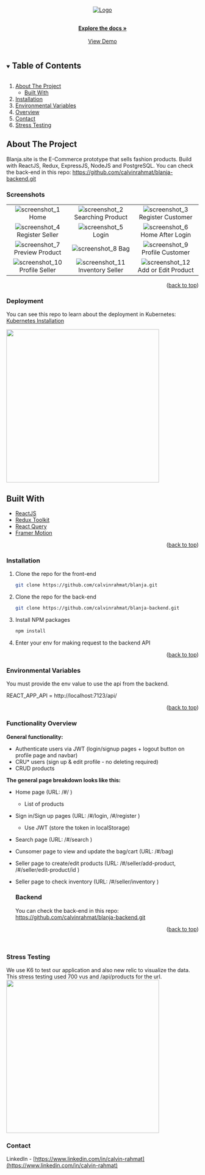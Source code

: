 <div id="top"></div>

<!-- PROJECT LOGO -->
<br />
<p align="center">
  <a href="https://github.com/calvinrahmat/blanja.git">
    <img src="https://res.cloudinary.com/calvin-cloud/image/upload/v1627004541/Front%20End/logo_blanja_jtyc2a.svg"  alt="Logo">
  </a>

  <p align="center">
    <br />
    <a href="https://github.com/calvinrahmat/blanja.git"><strong>Explore the docs »</strong></a>
    <br />
    <br />
    <a href="https://www.blanja.site/">View Demo</a>
  </p>
</p>

<!-- TABLE OF CONTENTS -->

<details open="open">
  <summary><h2 style="display: inline-block">Table of Contents</h2></summary>
  <ol>
    <li>
      <a href="#about-the-project">About The Project</a>
      <ul>
        <li><a href="#built-with">Built With</a></li>
      </ul>
    </li>
    <li><a href="#installation">Installation</a></li>
    <li><a href="#enviromental-variables">Environmental Variables</a></li>
    <li><a href="#overview">Overview</a></li>
    <li><a href="#contact">Contact</a></>
      <li><a href="#stress-testing">Stress Testing</a></>
  </ol>
</details>
  
<!-- ABOUT THE PROJECT -->

## About The Project

Blanja.site is the E-Commerce prototype that sells fashion products. Build with ReactJS, Redux, ExpressJS, NodeJS and PostgreSQL. You can check the back-end in this repo: https://github.com/calvinrahmat/blanja-backend.git
  
### Screenshots
|  |  |  |
| :---: | :---: | :---: |
| ![screenshot_1](https://res.cloudinary.com/calvin-cloud/image/upload/v1633265455/Blanja%20SS/Screenshot_from_2021-10-03_19-48-21_i6c4bk.png) Home  | ![screenshot_2](https://res.cloudinary.com/calvin-cloud/image/upload/v1631234088/Blanja%20SS/ezgif-2-06ed2e840349_uzzk2o.gif) Searching Product  | ![screenshot_3](https://res.cloudinary.com/calvin-cloud/image/upload/v1633922951/Blanja%20SS/Screenshot_from_2021-10-11_10-28-54_f6nanl.png) Register Customer |
| ![screenshot_4](https://res.cloudinary.com/calvin-cloud/image/upload/v1633275168/Blanja%20SS/Screenshot_from_2021-10-03_22-32-32_yfsoww.png) Register Seller| ![screenshot_5](https://res.cloudinary.com/calvin-cloud/image/upload/v1632178344/Blanja%20SS%202/Screenshot_from_2021-09-21_05-50-59_zonzeg.png) Login  |  ![screenshot_6](https://res.cloudinary.com/calvin-cloud/image/upload/v1633265455/Blanja%20SS/Screenshot_from_2021-10-03_19-48-21_i6c4bk.png) Home After Login  | 
|![screenshot_7](https://res.cloudinary.com/calvin-cloud/image/upload/v1633265772/Blanja%20SS/Screenshot_from_2021-10-03_19-51-58_ms3u9a.png) Preview Product | ![screenshot_8](https://res.cloudinary.com/calvin-cloud/image/upload/v1633265772/Blanja%20SS/Screenshot_from_2021-10-03_19-51-33_maumpq.png) Bag  | ![screenshot_9](https://res.cloudinary.com/calvin-cloud/image/upload/v1633306621/Blanja%20SS/Screenshot_from_2021-10-04_07-16-41_ajhcic.png) Profile Customer | 
| ![screenshot_10](https://res.cloudinary.com/calvin-cloud/image/upload/v1633265772/Blanja%20SS/Screenshot_from_2021-10-03_19-53-39_twpuds.png) Profile Seller | ![screenshot_11](https://res.cloudinary.com/calvin-cloud/image/upload/v1633265772/Blanja%20SS/Screenshot_from_2021-10-03_19-53-58_eewh0t.png) Inventory Seller | ![screenshot_12](https://res.cloudinary.com/calvin-cloud/image/upload/v1633265772/Blanja%20SS/Screenshot_from_2021-10-03_19-54-35_oaiqjh.png) Add or Edit Product |

<p align="right">(<a href="#top">back to top</a>)</p>
  

### Deployment

You can see this repo to learn about the deployment in Kubernetes:   <a href="https://github.com/calvinrahmat/k8s-install.git">Kubernetes Installation</a>


  <img src="https://res.cloudinary.com/calvin-cloud/image/upload/v1633333761/Blanja%20SS/CI_CD_Flow_page-0001_zykte4.jpg" width="400">
  
  

## Built With

- [ReactJS](https://reactjs.org/)
- [Redux Toolkit](https://redux-toolkit.js.org/)
- [React Query](https://react-query.tanstack.com/)
- [Framer Motion](https://www.framer.com/motion/)


<p align="right">(<a href="#top">back to top</a>)</p>


### Installation

1. Clone the repo for the front-end
   ```sh
   git clone https://github.com/calvinrahmat/blanja.git
   ```
2. Clone the repo for the back-end
   ```sh
   git clone https://github.com/calvinrahmat/blanja-backend.git
   ```
3. Install NPM packages
   ```sh
   npm install
   ```
4. Enter your env for making request to the backend API

<p align="right">(<a href="#top">back to top</a>)</p>


### Environmental Variables

You must provide the env value to use the api from the backend.

REACT_APP_API = http://localhost:7123/api/

<p align="right">(<a href="#top">back to top</a>)</p>

### Functionality Overview

**General functionality:**

- Authenticate users via JWT (login/signup pages + logout button on profile page and navbar)
- CRU\* users (sign up & edit profile - no deleting required)
- CRUD products

**The general page breakdown looks like this:**

- Home page (URL: /#/ )
  - List of products
- Sign in/Sign up pages (URL: /#/login, /#/register )
  - Use JWT (store the token in localStorage)
- Search page (URL: /#/search )
- Cunsomer page to view and update the bag/cart (URL: /#/bag)
- Seller page to create/edit products (URL: /#/seller/add-product, /#/seller/edit-product/id )
- Seller page to check inventory (URL: /#/seller/inventory )
  
  ### Backend
  You can check the back-end in this repo: https://github.com/calvinrahmat/blanja-backend.git

  <p align="right">(<a href="#top">back to top</a>)</p>

<br />
  
### Stress Testing
We use K6 to test our application and also new relic to visualize the data. This stress testing used 700 vus and /api/products for the url.
  <img src="https://res.cloudinary.com/calvin-cloud/image/upload/v1634531058/Blanja%20SS/apdex-score_acjssm.jpg" width="400">
  
 

### Contact

LinkedIn - [https://www.linkedin.com/in/calvin-rahmat](https://www.linkedin.com/in/calvin-rahmat)
